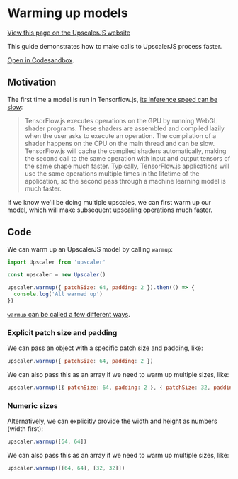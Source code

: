 # Warming up models

<a class="docs-link" href="https://upscalerjs.com/documentation/guides/browser/performance/warmup">View this page on the UpscalerJS website</a>

This guide demonstrates how to make calls to UpscalerJS process faster.

<a href="https://githubbox.com/thekevinscott/upscalerjs/tree/main/examples/warmup?file=index.js&title=UpscalerJS: Warmup Example">Open in Codesandbox</a>.

## Motivation

The first time a model is run in Tensorflow.js, [its inference speed can be slow](https://www.tensorflow.org/js/guide/platform_environment#shader_compilation_texture_uploads):

> TensorFlow.js executes operations on the GPU by running WebGL shader programs. These shaders are assembled and compiled lazily when the user asks to execute an operation. The compilation of a shader happens on the CPU on the main thread and can be slow. TensorFlow.js will cache the compiled shaders automatically, making the second call to the same operation with input and output tensors of the same shape much faster. Typically, TensorFlow.js applications will use the same operations multiple times in the lifetime of the application, so the second pass through a machine learning model is much faster.

If we know we'll be doing multiple upscales, we can first warm up our model, which will make subsequent upscaling operations much faster.

## Code

We can warm up an UpscalerJS model by calling `warmup`:

```javascript
import Upscaler from 'upscaler'

const upscaler = new Upscaler()

upscaler.warmup({ patchSize: 64, padding: 2 }).then(() => {
  console.log('All warmed up')
})
```

[`warmup` can be called a few different ways](/documentation/api/warmup).

### Explicit patch size and padding

We can pass an object with a specific patch size and padding, like:

```javascript
upscaler.warmup({ patchSize: 64, padding: 2 })
```

We can also pass this as an array if we need to warm up multiple sizes, like:

```javascript
upscaler.warmup([{ patchSize: 64, padding: 2 }, { patchSize: 32, padding: 2 }])
```

### Numeric sizes

Alternatively, we can explicitly provide the width and height as numbers (width first):

```javascript
upscaler.warmup([64, 64])
```

We can also pass this as an array if we need to warm up multiple sizes, like:

```javascript
upscaler.warmup([[64, 64], [32, 32]])
```
